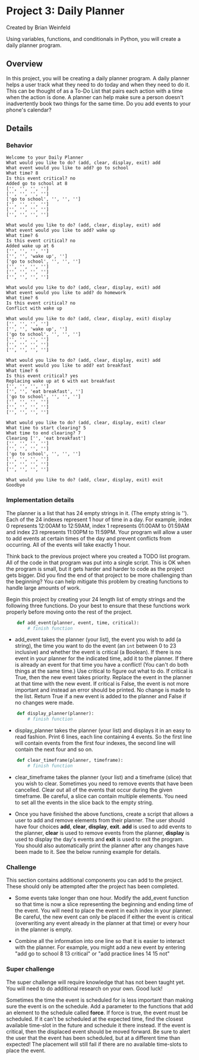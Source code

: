 # Project 3: Daily Planner

Created by Brian Weinfeld

Using variables, functions, and conditionals in Python, you will create a daily planner program.

## Overview

In this project, you will be creating a daily planner program. A daily planner helps a user track what they need to do today and when they need to do it. This can be thought of as a To-Do List that pairs each action with a time when the action is done. A planner can help make sure a person doesn't inadvertently book two things for the same time. Do you add events to your phone's calendar?

## Details

### Behavior

```
Welcome to your Daily Planner
What would you like to do? (add, clear, display, exit) add
What event would you like to add? go to school
What time? 8
Is this event critical? no
Added go to school at 8
['', '', '', '']
['', '', '', '']
['go to school', '', '', '']
['', '', '', '']
['', '', '', '']
['', '', '', '']

What would you like to do? (add, clear, display, exit) add
What event would you like to add? wake up
What time? 6
Is this event critical? no
Added wake up at 6
['', '', '', '']
['', '', 'wake up', '']
['go to school', '', '', '']
['', '', '', '']
['', '', '', '']
['', '', '', '']

What would you like to do? (add, clear, display, exit) add
What event would you like to add? do homework
What time? 6
Is this event critical? no
Conflict with wake up

What would you like to do? (add, clear, display, exit) display
['', '', '', '']
['', '', 'wake up', '']
['go to school', '', '', '']
['', '', '', '']
['', '', '', '']
['', '', '', '']

What would you like to do? (add, clear, display, exit) add
What event would you like to add? eat breakfast
What time? 6
Is this event critical? yes
Replacing wake up at 6 with eat breakfast
['', '', '', '']
['', '', 'eat breakfast', '']
['go to school', '', '', '']
['', '', '', '']
['', '', '', '']
['', '', '', '']

What would you like to do? (add, clear, display, exit) clear
What time to start clearing? 5
What time to end clearing? 7
Clearing ['', 'eat breakfast']
['', '', '', '']
['', '', '', '']
['go to school', '', '', '']
['', '', '', '']
['', '', '', '']
['', '', '', '']

What would you like to do? (add, clear, display, exit) exit
Goodbye
```

### Implementation details

The planner is a list that has 24 empty strings in it. (The empty string is ''). Each of the 24 indexes represent 1 hour of time in a day. For example, index 0 represents 12:00AM to 12:59AM, index 1 represents 01:00AM to 01:59AM and index 23 represents 11:00PM to 11:59PM. Your program will allow a user to add events at certain times of the day and prevent conflicts from occurring. All of the events will take exactly 1 hour.

Think back to the previous project where you created a TODO list program. All of the code in that program was put into a single script. This is OK when the program is small, but it gets harder and harder to code as the project gets bigger. Did you find the end of that project to be more challenging than the beginning? You can help mitigate this problem by creating functions to handle large amounts of work.

Begin this project by creating your 24 length list of empty strings and the following three functions. Do your best to ensure that these functions work properly before moving onto the rest of the project.

```python
    def add_event(planner, event, time, critical):
        # finish function
```

* add_event takes the planner (your list), the event you wish to add (a string), the time you want to do the event (an `int` between 0 to 23 inclusive) and whether the event is critical (a Boolean). If there is no event in your planner for the indicated time, add it to the planner. If there is already an event for that time you have a conflict! (You can't do both things at the same time.) Use critical to figure out what to do. If critical is True, then the new event takes priority. Replace the event in the planner at that time with the new event. If critical is False, the event is not more important and instead an error should be printed. No change is made to the list. Return True if a new event is added to the planner and False if no changes were made.

```python
    def display_planner(planner):
        # finish function
```

* display_planner takes the planner (your list) and displays it in an easy to read fashion. Print 6 lines, each line containing 4 events. So the first line will contain events from the first four indexes, the second line will contain the next four and so on.

```python
    def clear_timeframe(planner, timeframe):
        # finish function
```

* clear_timeframe takes the planner (your list) and a timeframe (slice) that you wish to clear. Sometimes you need to remove events that have been cancelled. Clear out all of the events that occur during the given timeframe. Be careful, a slice can contain multiple elements. You need to set all the events in the slice back to the empty string.

* Once you have finished the above functions, create a script that allows a user to add and remove elements from their planner. The user should have four choices __add__, __clear__, __display__, __exit__. __add__ is used to add events to the planner, __clear__ is used to remove events from the planner, __display__ is used to display the day's events and __exit__ is used to exit the program. You should also automatically print the planner after any changes have been made to it. See the below running example for details.

### Challenge

This section contains additional components you can add to the project. These should only be attempted after the project has
been completed.

* Some events take longer than one hour. Modify the add_event function so that time is now a slice representing the beginning and
ending time of the event. You will need to place the event in each index in your planner. Be careful, the new event can only be placed
if either the event is critical (overwriting any event already in the planner at that time) or every hour in the planner is empty.

* Combine all the information into one line so that it is easier to interact with the planner. For example, you might add a new event
by entering "add go to school 8 13 critical" or "add practice lines 14 15 not"

### Super challenge

The super challenge will require knowledge that has not been taught yet. You will need to do additional research on your own. Good luck!

Sometimes the time the event is scheduled for is less important than making sure the event is on the schedule. Add a parameter to the functions that add an element to the schedule called __force__. If force is true, the event must be scheduled. If it can't be scheduled at the expected time, find the closest available time-slot in the future and schedule it there instead. If the event is critical, then the displaced event should be moved forward. Be sure to alert the user that the event has been scheduled, but at a different time than expected! The placement will still fail if there are no available time-slots to place the event.
